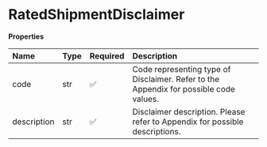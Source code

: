 # RatedShipmentDisclaimer

**Properties**

| Name        | Type | Required | Description                                                                           |
| :---------- | :--- | :------- | :------------------------------------------------------------------------------------ |
| code        | str  | ✅       | Code representing type of Disclaimer. Refer to the Appendix for possible code values. |
| description | str  | ✅       | Disclaimer description. Please refer to Appendix for possible descriptions.           |

<!-- This file was generated by liblab | https://liblab.com/ -->
